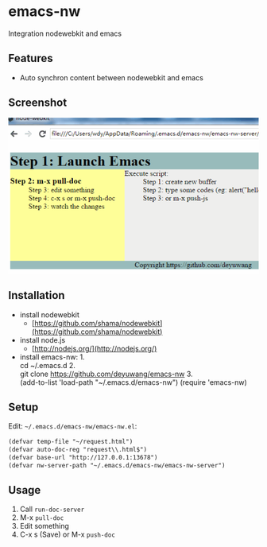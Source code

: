 # emacs-nw

Integration nodewebkit and emacs


## Features

 * Auto synchron content between nodewebkit and emacs

## Screenshot
![Completion](https://raw.githubusercontent.com/deyuwang/emacs-nw/master/images/img.gif)

## Installation
- install nodewebkit
	- [https://github.com/shama/nodewebkit](https://github.com/shama/nodewebkit)
- install node.js
	- [http://nodejs.org/](http://nodejs.org/)
- install emacs-nw:
	1.	
			cd ~/.emacs.d
	2.	
			git clone https://github.com/deyuwang/emacs-nw
	3.	
			(add-to-list 'load-path "~/.emacs.d/emacs-nw")
			(require 'emacs-nw)

## Setup

Edit: `~/.emacs.d/emacs-nw/emacs-nw.el`:

	(defvar temp-file "~/request.html")
	(defvar auto-doc-reg "request\\.html$")
	(defvar base-url "http://127.0.0.1:13678")
	(defvar nw-server-path "~/.emacs.d/emacs-nw/emacs-nw-server") 


## Usage

1.	Call `run-doc-server`
2.	M-x `pull-doc`
3.	Edit something
4.	C-x s (Save) or M-x `push-doc`
